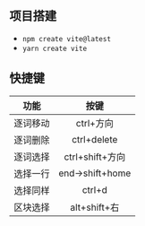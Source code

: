 ## 项目搭建
- `npm create vite@latest`
- `yarn create vite`

## 快捷键
| 功能 | 按键|
| :---: | :---: |
逐词移动 | ctrl+方向
逐词删除 | ctrl+delete
逐词选择 | ctrl+shift+方向
选择一行 | end->shift+home
选择同样 | ctrl+d
区块选择 | alt+shift+右
